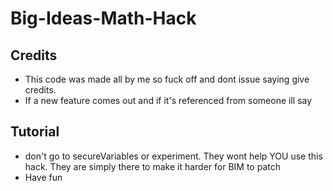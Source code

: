 # Big-Ideas-Math-Hack
## Credits
- This code was made all by me so fuck off and dont issue saying give credits.
- If a new feature comes out and if it's referenced from someone ill say
## Tutorial
- don't go to secureVariables or experiment. They wont help YOU use this hack. They are simply there to make it harder for BIM to patch
- Have fun
## 
